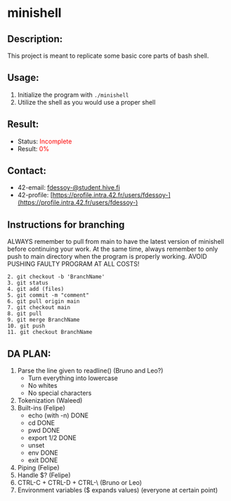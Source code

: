 # minishell

## Description:
This project is meant to replicate some basic core parts of bash shell.

## Usage:
1. Initialize the program with ```./minishell```
2. Utilize the shell as you would use a proper shell

## Result:
- Status: <span style="color:red">Incomplete</span>
- Result: <span style="color:red">0%</span>

## Contact: 
- 42-email: fdessoy-@student.hive.fi
- 42-profile: [https://profile.intra.42.fr/users/fdessoy-](https://profile.intra.42.fr/users/fdessoy-)

## Instructions for branching
ALWAYS remember to pull from main to have the latest version of minishell before continuing your work. At the same time, always remember to only push to main directory when the program is properly working. AVOID PUSHING FAULTY PROGRAM AT ALL COSTS!

```1. git clone repo
2. git checkout -b 'BranchName'
3. git status
4. git add (files)
5. git commit -m "comment"
6. git pull origin main
7. git checkout main
8. git pull
9. git merge BranchName
10. git push
11. git checkout BranchName
```

## DA PLAN:
1. Parse the line given to readline() (Bruno and Leo?)
	- Turn everything into lowercase
 	- No whites
  	- No special characters
3. Tokenization (Waleed)
4. Built-ins (Felipe)
	- echo (with -n) DONE
 	- cd DONE
	- pwd DONE
 	- export 1/2 DONE
  	- unset
   	- env DONE
   	- exit DONE
6. Piping (Felipe)
7. Handle $? (Felipe)
8. CTRL-C + CTRL-D + CTRL-\ (Bruno or Leo)
9. Environment variables ($ expands values) (everyone at certain point)
